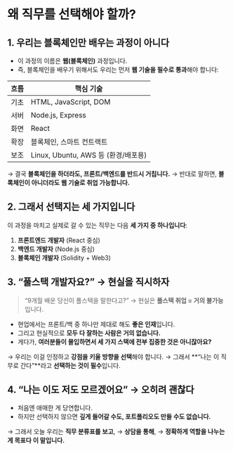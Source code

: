 # **왜 직무를 선택해야 할까?**

## 1. 우리는 블록체인만 배우는 과정이 아니다

- 이 과정의 이름은 **웹(블록체인)** 과정입니다.
- 즉, 블록체인을 배우기 위해서도 우리는 먼저 **웹 기술을 필수로 통과**해야 합니다:

| 흐름 | 핵심 기술                           |
| ---- | ----------------------------------- |
| 기초 | HTML, JavaScript, DOM               |
| 서버 | Node.js, Express                    |
| 화면 | React                               |
| 확장 | 블록체인, 스마트 컨트랙트           |
| 보조 | Linux, Ubuntu, AWS 등 (환경/배포용) |

→ 결국 **블록체인을 하더라도, 프론트/백엔드를 반드시 거칩니다.**
→ 반대로 말하면, **블록체인이 아니더라도 웹 기술로 취업 가능합니다.**

## 2. 그래서 선택지는 세 가지입니다

이 과정을 마치고 실제로 갈 수 있는 직무는 다음 **세 가지 중 하나입니다**:

1. **프론트엔드 개발자** (React 중심)
2. **백엔드 개발자** (Node.js 중심)
3. **블록체인 개발자** (Solidity + Web3)

## 3. “풀스택 개발자요?” → 현실을 직시하자

> “9개월 배운 당신이 풀스택을 말한다고?”
> → 현실은 **풀스택 취업 = 거의 불가능**입니다.

- 현업에서는 프론트/백 중 하나만 제대로 해도 **좋은 인재**입니다.
- 그리고 현실적으로 **모두 다 잘하는 사람은 거의 없습니다.**
- 게다가, **여러분들이 몰입하면서 세 가지 스택에 전부 집중한 것은 아니잖아요?**

→ 우리는 이걸 인정하고 **강점을 키울 방향을 선택**해야 합니다.
→ 그래서 **“나는 이 직무로 간다”**라고 **선택하는 것이 필수**입니다.

## 4. “나는 이도 저도 모르겠어요” → 오히려 괜찮다

- 처음엔 애매한 게 당연합니다.
- 하지만 선택하지 않으면 **깊게 들어갈 수도, 포트폴리오도 만들 수도 없습니다.**

→ 그래서 오늘 우리는 **직무 분류표를 보고**,
→ **상담을 통해**,
→ **정확하게 역할을 나누는게 목표다 이 말입니다.**
